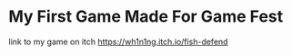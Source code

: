 # My First Game Made For Game Fest
link to my game on itch <a href="https://wh1n1ng.itch.io/fish-defend">https://wh1n1ng.itch.io/fish-defend</a>
